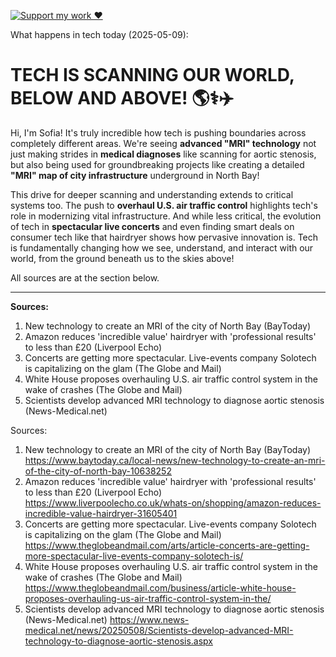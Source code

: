 [![Support my work ❤️](https://img.shields.io/badge/Support%20my%20work%20❤️-orange?style=for-the-badge&logo=patreon&logoColor=white)](https://www.patreon.com/c/orobocigano)

What happens in tech today (2025-05-09):

# **TECH IS SCANNING OUR WORLD, BELOW AND ABOVE!** 🌎⚕️✈️

Hi, I'm Sofia! It's truly incredible how tech is pushing boundaries across completely different areas. We're seeing **advanced "MRI" technology** not just making strides in **medical diagnoses** like scanning for aortic stenosis, but also being used for groundbreaking projects like creating a detailed **"MRI" map of city infrastructure** underground in North Bay!

This drive for deeper scanning and understanding extends to critical systems too. The push to **overhaul U.S. air traffic control** highlights tech's role in modernizing vital infrastructure. And while less critical, the evolution of tech in **spectacular live concerts** and even finding smart deals on consumer tech like that hairdryer shows how pervasive innovation is. Tech is fundamentally changing how we see, understand, and interact with our world, from the ground beneath us to the skies above!

All sources are at the section below.

---
**Sources:**
1. New technology to create an MRI of the city of North Bay (BayToday)
2. Amazon reduces 'incredible value' hairdryer with 'professional results' to less than £20 (Liverpool Echo)
3. Concerts are getting more spectacular. Live-events company Solotech is capitalizing on the glam (The Globe and Mail)
4. White House proposes overhauling U.S. air traffic control system in the wake of crashes (The Globe and Mail)
5. Scientists develop advanced MRI technology to diagnose aortic stenosis (News-Medical.net)

Sources:
1. New technology to create an MRI of the city of North Bay (BayToday)
   https://www.baytoday.ca/local-news/new-technology-to-create-an-mri-of-the-city-of-north-bay-10638252
2. Amazon reduces 'incredible value' hairdryer with 'professional results' to less than £20 (Liverpool Echo)
   https://www.liverpoolecho.co.uk/whats-on/shopping/amazon-reduces-incredible-value-hairdryer-31605401
3. Concerts are getting more spectacular. Live-events company Solotech is capitalizing on the glam (The Globe and Mail)
   https://www.theglobeandmail.com/arts/article-concerts-are-getting-more-spectacular-live-events-company-solotech-is/
4. White House proposes overhauling U.S. air traffic control system in the wake of crashes (The Globe and Mail)
   https://www.theglobeandmail.com/business/article-white-house-proposes-overhauling-us-air-traffic-control-system-in-the/
5. Scientists develop advanced MRI technology to diagnose aortic stenosis (News-Medical.net)
   https://www.news-medical.net/news/20250508/Scientists-develop-advanced-MRI-technology-to-diagnose-aortic-stenosis.aspx